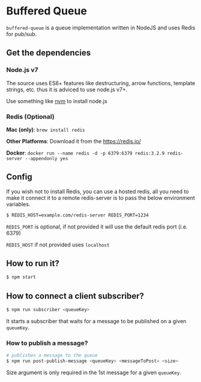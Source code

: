 # Buffered Queue

`buffered-queue` is a queue implementation written in NodeJS and uses Redis for pub/sub.

## Get the dependencies
### Node.js v7
The source uses ES6+ features like destructuring, arrow functions, template strings, etc. thus it is adviced to use node.js v7+.

Use something like [nvm](https://github.com/creationix/nvm) to install node.js

### Redis (Optional)
**Mac (only)**: `brew install redis`

**Other Platforms**: Download it from the https://redis.io/

**Docker**: `docker run --name redis -d -p 6379:6379 redis:3.2.9 redis-server --appendonly yes`


## Config
If you wish not to install Redis, you can use a hosted redis, all you need to make it connect it to a remote redis-server is to pass the below environment variables.
```sh
$ REDIS_HOST=example.com/redis-server REDIS_PORT=1234
```
`REDIS_PORT` is optional, if not provided it will use the default redis port (i.e. 6379)

`REDIS_HOST` if not provided uses `localhost`

## How to run it?
```sh
$ npm start
```

## How to connect a client subscriber?
```sh
$ npm run subscriber <queueKey>
```
It starts a subscriber that waits for a message to be published on a given `queueKey`.

### How to publish a message?
```sh
# publishes a message to the queue
$ npm run post-publish-message <queueKey> <messageToPost> <size>
```
Size argument is only required in the 1st message for a given `queueKey`.
